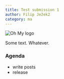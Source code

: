 ```yaml
---
title: Test submission 1
author: Filip Ježek2
category: ma
---
```

![Oh My logo](sample_logo.png "Cool logo")

Some text. Whatever.

### Agenda
- write posts
- release
